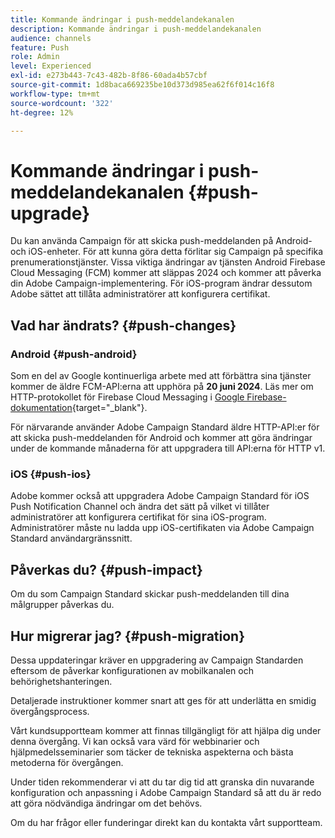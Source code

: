 ```yaml
---
title: Kommande ändringar i push-meddelandekanalen
description: Kommande ändringar i push-meddelandekanalen
audience: channels
feature: Push
role: Admin
level: Experienced
exl-id: e273b443-7c43-482b-8f86-60ada4b57cbf
source-git-commit: 1d8baca669235be10d373d985ea62f6f014c16f8
workflow-type: tm+mt
source-wordcount: '322'
ht-degree: 12%

---
```


# Kommande ändringar i push-meddelandekanalen {#push-upgrade}

Du kan använda Campaign för att skicka push-meddelanden på Android- och iOS-enheter. För att kunna göra detta förlitar sig Campaign på specifika prenumerationstjänster. Vissa viktiga ändringar av tjänsten Android Firebase Cloud Messaging (FCM) kommer att släppas 2024 och kommer att påverka din Adobe Campaign-implementering. För iOS-program ändrar dessutom Adobe sättet att tillåta administratörer att konfigurera certifikat.

## Vad har ändrats? {#push-changes}

### Android {#push-android}

Som en del av Google kontinuerliga arbete med att förbättra sina tjänster kommer de äldre FCM-API:erna att upphöra på **20 juni 2024**. Läs mer om HTTP-protokollet för Firebase Cloud Messaging i [Google Firebase-dokumentation](https://firebase.google.com/docs/cloud-messaging/http-server-ref){target="_blank"}.

För närvarande använder Adobe Campaign Standard äldre HTTP-API:er för att skicka push-meddelanden för Android och kommer att göra ändringar under de kommande månaderna för att uppgradera till API:erna för HTTP v1.

### iOS {#push-ios}

Adobe kommer också att uppgradera Adobe Campaign Standard för iOS Push Notification Channel och ändra det sätt på vilket vi tillåter administratörer att konfigurera certifikat för sina iOS-program. Administratörer måste nu ladda upp iOS-certifikaten via Adobe Campaign Standard användargränssnitt.

## Påverkas du? {#push-impact}

Om du som Campaign Standard skickar push-meddelanden till dina målgrupper påverkas du.

## Hur migrerar jag? {#push-migration}

Dessa uppdateringar kräver en uppgradering av Campaign Standarden eftersom de påverkar konfigurationen av mobilkanalen och behörighetshanteringen.

Detaljerade instruktioner kommer snart att ges för att underlätta en smidig övergångsprocess.

Vårt kundsupportteam kommer att finnas tillgängligt för att hjälpa dig under denna övergång. Vi kan också vara värd för webbinarier och hjälpmedelsseminarier som täcker de tekniska aspekterna och bästa metoderna för övergången.

Under tiden rekommenderar vi att du tar dig tid att granska din nuvarande konfiguration och anpassning i Adobe Campaign Standard så att du är redo att göra nödvändiga ändringar om det behövs.

Om du har frågor eller funderingar direkt kan du kontakta vårt supportteam.
